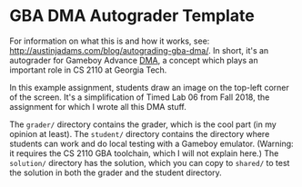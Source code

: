 GBA DMA Autograder Template
===========================

For information on what this is and how it works, see:
<http://austinjadams.com/blog/autograding-gba-dma/>. In short, it's an
autograder for Gameboy Advance [DMA][1], a concept which plays an
important role in CS 2110 at Georgia Tech.

In this example assignment, students draw an image on the top-left
corner of the screen. It's a simplification of Timed Lab 06 from Fall
2018, the assignment for which I wrote all this DMA stuff.

The `grader/` directory contains the grader, which is the cool part (in
my opinion at least). The `student/` directory contains the directory
where students can work and do local testing with a Gameboy emulator.
(Warning: it requires the CS 2110 GBA toolchain, which I will not
explain here.) The `solution/` directory has the solution, which you can
copy to `shared/` to test the solution in both the grader and the
student directory.

[1]: https://en.wikipedia.org/wiki/Direct_memory_access
